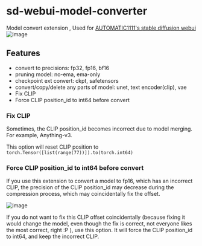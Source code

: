 # sd-webui-model-converter

Model convert extension , Used for [AUTOMATIC1111's stable diffusion webui](https://github.com/AUTOMATIC1111/stable-diffusion-webui)
![image](https://user-images.githubusercontent.com/36563862/211143190-1bbf4fa9-5d95-4d00-b4dc-0f617caf3312.png)

## Features 

- convert to precisions: fp32, fp16, bf16
- pruning model: no-ema, ema-only
- checkpoint ext convert: ckpt, safetensors
- convert/copy/delete any parts of model: unet, text encoder(clip), vae
- Fix CLIP
- Force CLIP position_id to int64 before convert

### Fix CLIP

Sometimes, the CLIP position_id becomes incorrect due to model merging.
For example, Anything-v3.

This option will reset CLIP position to `torch.Tensor([list(range(77))]).to(torch.int64)`


### Force CLIP position_id to int64 before convert

If you use this extension to convert a model to fp16, which has an incorrect CLIP,
the precision of the CLIP position_id may decrease during the compression process,
which may coincidentally fix the offset.

![image](https://github.com/Akegarasu/sd-webui-model-converter/assets/36563862/d057d530-4b00-4937-ab30-8b8bd50fbd93)

If you do not want to fix this CLIP offset coincidentally (because fixing it would change the model, even though the fix is correct, not everyone likes the most correct, right :P ), use this option. It will force the CLIP position_id to int64,
and keep the incorrect CLIP.